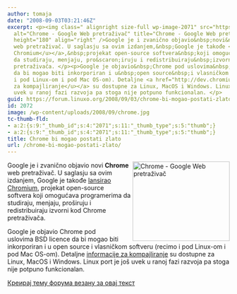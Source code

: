 ```yaml
---
author: tomaja
date: "2008-09-03T03:21:46Z"
excerpt: <p><img class=" alignright size-full wp-image-2071" src="https://linuxo.org/wp-content/uploads/2008/09/chrome.jpg"
  alt="Chrome - Google Web pretraživač" title="Chrome - Google Web pretraživač" width="220"
  height="180" align="right" />Google je i zvanično objavio&nbsp;novi&nbsp;<strong>Chrome</strong>
  web pretraživač. U saglasju sa ovim izdanjem,&nbsp;Google je takođe <a href="http://code.google.com/chromium/"><u>lansirao
  Chromium</u></a>,&nbsp;projekat open-source softvera&nbsp;koji omogućava&nbsp;programerima
  da studiraju, menjaju, pro&scaron;iruju i redistribuiraju&nbsp;izvorni kod&nbsp;Chrome
  pretraživača. </p><p>Google je objavio&nbsp;Chrome pod uslovima&nbsp;BSD licence
  da bi mogao biti inkorporiran i u&nbsp;open source&nbsp;i vlasničkom softveru (recimo
  i pod Linux-om i pod Mac OS-om). Detaljne <a href="http://dev.chromium.org/getting-involved"><u>informacije
  za kompajliranje</u></a> su dostupne za Linux, MacOS i Windows. Linux port je jo&scaron;
  uvek u ranoj fazi razvoja pa stoga nije potpuno funkcionalan. </p>
guid: https://forum.linuxo.org/2008/09/03/chrome-bi-mogao-postati-zlato/
id: 2072
image: /wp-content/uploads/2008/09/chrome.jpg
tc-thumb-fld:
- a:2:{s:9:"_thumb_id";s:4:"2071";s:11:"_thumb_type";s:5:"thumb";}
- a:2:{s:9:"_thumb_id";s:4:"2071";s:11:"_thumb_type";s:5:"thumb";}
title: Chrome bi mogao postati zlato
url: /chrome-bi-mogao-postati-zlato/
---
```

<img class=" alignright size-full wp-image-2071" src="https://linuxo.org/wp-content/uploads/2008/09/chrome.jpg" alt="Chrome - Google Web pretraživač" title="Chrome - Google Web pretraživač" width="220" height="180" align="right" />Google je i zvanično objavio&nbsp;novi&nbsp;**Chrome** web pretraživač. U saglasju sa ovim izdanjem,&nbsp;Google je takođe [<u>lansirao Chromium</u>](http://code.google.com/chromium/),&nbsp;projekat open-source softvera&nbsp;koji omogućava&nbsp;programerima da studiraju, menjaju, pro&scaron;iruju i redistribuiraju&nbsp;izvorni kod&nbsp;Chrome pretraživača. 

Google je objavio&nbsp;Chrome pod uslovima&nbsp;BSD licence da bi mogao biti inkorporiran i u&nbsp;open source&nbsp;i vlasničkom softveru (recimo i pod Linux-om i pod Mac OS-om). Detaljne [<u>informacije za kompajliranje</u>](http://dev.chromium.org/getting-involved) su dostupne za Linux, MacOS i Windows. Linux port je jo&scaron; uvek u ranoj fazi razvoja pa stoga nije potpuno funkcionalan. 

<!--break-->

[Креирај тему форума везану за овај текст](https://linuxo.org/nova-tema-na-forumu/?se_pid=2072)